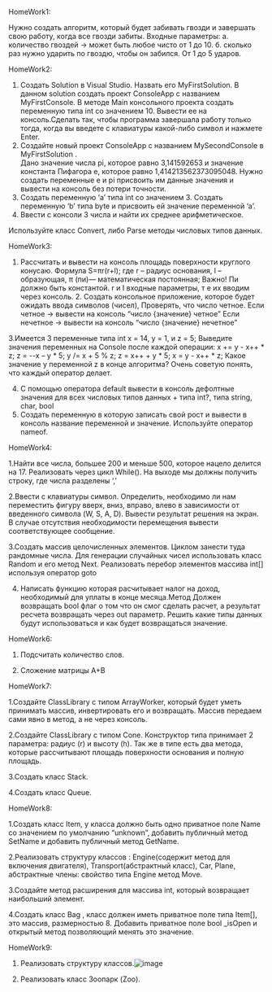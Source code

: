 HomeWork1:

Нужно создать алгоритм, который будет забивать гвозди и завершать свою работу, когда все гвозди забиты.
	Входные параметры:
		а. количество гвоздей -> может быть любое чисто от 1 до 10.
		б. сколько раз нужно ударить по гвоздю, чтобы он забился. От 1 до 5 ударов.

  HomeWork2:  
1. Создать Solution в Visual Studio. Назвать его MyFirstSolution. В данном solution создать проект ConsoleApp с названием MyFirstConsole. В методе Main консольного проекта создать переменную типа int со значением 10. Вывести ее на консоль.Сделать так, чтобы программа завершала работу только тогда, когда вы введете с клавиатуры какой-либо символ и нажмете Enter.
2. Создайте новый проект ConsoleApp с названием MySecondConsole в MyFirstSolution .  
Дано значение числа pi, которое равно 3,141592653 и значение константа Пифагора е, которое  равно 1,414213562373095048. Нужно создать переменные e и pi присвоить им данные значения и вывести на консоль без потери точности.
3. Создать переменную ‘a’ типа int со значением 3. Создать переменную ‘b’ типа byte и присвоить ей значение переменной ‘a’.
4. Ввести с консоли 3 числа и найти их среднее арифметическое.

Используйте класс Convert, либо Parse методы числовых типов данных.

HomeWork3:


1.  Рассчитать и вывести на консоль площадь поверхности круглого конусаю.
Формула S=πr(r+l);
где r – радиус основания, l – образующая, π (пи)— математическая постоянная;
Важно! Πи должно быть константой. r и I входные параметры, т е их вводим через консоль.
      2. Создать консольное приложение, которое будет ожидать ввода символов (чисел),
Проверять, что число четное.
  Если четное -> вывести на консоль “число {значение} четное”
  Если нечетное -> вывести на консоль “число {значение} нечетное”

3.Имеется 3 переменные типа int x = 14, y = 1, и z = 5; 
Выведите значения переменных на Console после каждой операции:
x += y - x++ * z; 
z = --x – y * 5; 
y /= x + 5 % z; 
z = x++ + y * 5; 
x = y - x++ * z; 
Какое значение у переменной z в конце алгоритма? Очень советую понять, что каждый оператор делает.

4.  С помощью оператора default вывести в консоль дефолтные значения для всех числовых типов данных + типа  int?, типа string, char, bool
5.  Создать переменную в которую записать свой рост и вывести в консоль название переменной и значение. Используйте оператор nameof.

HomeWork4:


1.Найти все числа, большее 200 и меньше 500, которое нацело делится на 17. 
Реализовать через цикл While(). На выходе мы должны получить строку, где числа разделены ‘,’

2.Ввести с клавиатуры символ. Определить, необходимо ли нам переместить фигуру вверх, вниз, вправо, 
влево в зависимости от введенного символа (W, S, A, D). Вывести результат решения на экран. 
В случае отсутствия необходимости перемещения вывести соответствующее сообщение.

3.Создать массив целочисленных элементов. Циклом занести туда рандомные числа.
Для генерации случайных чисел использовать класс Random и его метод Next.
Реализовать перебор элементов массива int[] используя оператор goto

4. Написать функцию которая расчитывает налог на доход, необходимый для уплаты в конце месяца.Метод 
Должен возвращать bool флаг о том что он смог сделать расчет, а результат ресчета возвращать через out параметр. Решить какие типы данных будут использоваться и как будет возвращаться значение.


HomeWork6:
1. Подсчитать количество слов.

2. Сложение матрицы A+B

HomeWork7:

1.Создайте ClassLibrary с типом ArrayWorker, который будет уметь принимать массив, инвертировать его и возвращать. Массив передаем сами явно в метод, а не через консоль.

2.Создайте ClassLibrary с типом Cone. Конструктор типа принимает 2 параметра: радиус (r) и высоту (h). Так же в типе есть два метода, которые рассчитывают площадь поверхности основания и полную площадь.

3.Создать класс Stack.

4.Создать класс Queue.

HomeWork8:

1.Создать класс Item, у класса должно быть одно приватное поле Name со значением по умолчанию “unknown”, добавить публичный метод SetName и добавить публичный метод GetName.

2.Реализовать структуру классов : Engine(содержит метод для включения двигателя), Transport(абстрактный класс), Car, Plane, абстрактные члены: 
свойство типа Engine метод Move. 

3.Создайте метод расширения для массива int, который возвращает наибольший элемент. 

4.Создать класс Bag , класс должен иметь приватное поле типа Item[], это массив, размерностью 8.
Добавить приватное поле bool _isOpen и открытый метод позволяющий менять это значение.



HomeWork9:

1. Реализовать структуру классов.![image](https://github.com/Sergey-Mileshko/IT-HomeWork-C-/assets/84710491/4b9fe294-de51-4a3c-aff0-73baa3897f4e)


2. Реализовать класс Зоопарк (Zoo).


